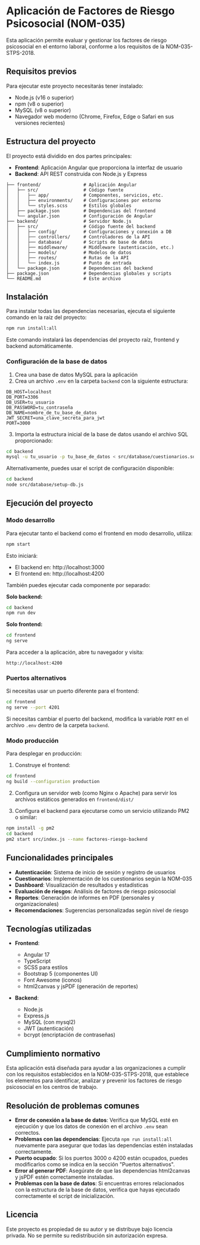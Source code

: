 # Aplicación de Factores de Riesgo Psicosocial (NOM-035)

Esta aplicación permite evaluar y gestionar los factores de riesgo psicosocial en el entorno laboral, conforme a los requisitos de la NOM-035-STPS-2018.

## Requisitos previos

Para ejecutar este proyecto necesitarás tener instalado:

- Node.js (v16 o superior)
- npm (v8 o superior)
- MySQL (v8 o superior)
- Navegador web moderno (Chrome, Firefox, Edge o Safari en sus versiones recientes)

## Estructura del proyecto

El proyecto está dividido en dos partes principales:

- **Frontend**: Aplicación Angular que proporciona la interfaz de usuario
- **Backend**: API REST construida con Node.js y Express

```
├── frontend/                # Aplicación Angular
│   ├── src/                 # Código fuente
│   │   ├── app/             # Componentes, servicios, etc.
│   │   ├── environments/    # Configuraciones por entorno
│   │   └── styles.scss      # Estilos globales
│   ├── package.json         # Dependencias del frontend
│   └── angular.json         # Configuración de Angular
├── backend/                 # Servidor Node.js
│   ├── src/                 # Código fuente del backend
│   │   ├── config/          # Configuraciones y conexión a DB
│   │   ├── controllers/     # Controladores de la API
│   │   ├── database/        # Scripts de base de datos
│   │   ├── middleware/      # Middleware (autenticación, etc.)
│   │   ├── models/          # Modelos de datos
│   │   ├── routes/          # Rutas de la API
│   │   └── index.js         # Punto de entrada
│   └── package.json         # Dependencias del backend
├── package.json             # Dependencias globales y scripts
└── README.md                # Este archivo
```

## Instalación

Para instalar todas las dependencias necesarias, ejecuta el siguiente comando en la raíz del proyecto:

```bash
npm run install:all
```

Este comando instalará las dependencias del proyecto raíz, frontend y backend automáticamente.

### Configuración de la base de datos

1. Crea una base de datos MySQL para la aplicación
2. Crea un archivo `.env` en la carpeta `backend` con la siguiente estructura:

```
DB_HOST=localhost
DB_PORT=3306
DB_USER=tu_usuario
DB_PASSWORD=tu_contraseña
DB_NAME=nombre_de_tu_base_de_datos
JWT_SECRET=una_clave_secreta_para_jwt
PORT=3000
```

3. Importa la estructura inicial de la base de datos usando el archivo SQL proporcionado:

```bash
cd backend
mysql -u tu_usuario -p tu_base_de_datos < src/database/cuestionarios.sql
```

Alternativamente, puedes usar el script de configuración disponible:

```bash
cd backend
node src/database/setup-db.js
```

## Ejecución del proyecto

### Modo desarrollo

Para ejecutar tanto el backend como el frontend en modo desarrollo, utiliza:

```bash
npm start
```

Esto iniciará:
- El backend en: http://localhost:3000
- El frontend en: http://localhost:4200

También puedes ejecutar cada componente por separado:

**Solo backend:**
```bash
cd backend
npm run dev
```

**Solo frontend:**
```bash
cd frontend
ng serve
```

Para acceder a la aplicación, abre tu navegador y visita:
```
http://localhost:4200
```

### Puertos alternativos

Si necesitas usar un puerto diferente para el frontend:

```bash
cd frontend
ng serve --port 4201
```

Si necesitas cambiar el puerto del backend, modifica la variable `PORT` en el archivo `.env` dentro de la carpeta `backend`.

### Modo producción

Para desplegar en producción:

1. Construye el frontend:
```bash
cd frontend
ng build --configuration production
```

2. Configura un servidor web (como Nginx o Apache) para servir los archivos estáticos generados en `frontend/dist/`

3. Configura el backend para ejecutarse como un servicio utilizando PM2 o similar:
```bash
npm install -g pm2
cd backend
pm2 start src/index.js --name factores-riesgo-backend
```

## Funcionalidades principales

- **Autenticación**: Sistema de inicio de sesión y registro de usuarios
- **Cuestionarios**: Implementación de los cuestionarios según la NOM-035
- **Dashboard**: Visualización de resultados y estadísticas
- **Evaluación de riesgos**: Análisis de factores de riesgo psicosocial
- **Reportes**: Generación de informes en PDF (personales y organizacionales)
- **Recomendaciones**: Sugerencias personalizadas según nivel de riesgo

## Tecnologías utilizadas

- **Frontend**: 
  - Angular 17
  - TypeScript
  - SCSS para estilos
  - Bootstrap 5 (componentes UI)
  - Font Awesome (iconos)
  - html2canvas y jsPDF (generación de reportes)

- **Backend**: 
  - Node.js
  - Express.js
  - MySQL (con mysql2)
  - JWT (autenticación)
  - bcrypt (encriptación de contraseñas)

## Cumplimiento normativo

Esta aplicación está diseñada para ayudar a las organizaciones a cumplir con los requisitos establecidos en la NOM-035-STPS-2018, que establece los elementos para identificar, analizar y prevenir los factores de riesgo psicosocial en los centros de trabajo.

## Resolución de problemas comunes

- **Error de conexión a la base de datos**: Verifica que MySQL esté en ejecución y que los datos de conexión en el archivo `.env` sean correctos.
- **Problemas con las dependencias**: Ejecuta `npm run install:all` nuevamente para asegurar que todas las dependencias estén instaladas correctamente.
- **Puerto ocupado**: Si los puertos 3000 o 4200 están ocupados, puedes modificarlos como se indica en la sección "Puertos alternativos".
- **Error al generar PDF**: Asegúrate de que las dependencias html2canvas y jsPDF estén correctamente instaladas.
- **Problemas con la base de datos**: Si encuentras errores relacionados con la estructura de la base de datos, verifica que hayas ejecutado correctamente el script de inicialización.

## Licencia

Este proyecto es propiedad de su autor y se distribuye bajo licencia privada. No se permite su redistribución sin autorización expresa. 